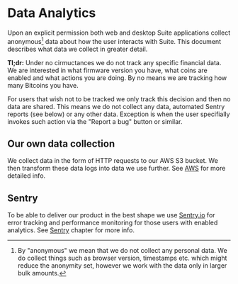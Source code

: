 # Data Analytics

Upon an explicit permission both web and desktop Suite applications collect anonymous[^1] data about how the user interacts with Suite. This document describes what data we collect in greater detail.

**Tl;dr:** Under no cirmuctances we do not track any specific financial data. We are interested in what firmware version you have, what coins are enabled and what actions you are doing. By no means we are tracking how many Bitcoins you have.

For users that wish not to be tracked we only track this decision and then no data are shared. This means we do not collect any data, automated Sentry reports (see below) or any other data. Exception is when the user specifially invokes such action via the "Report a bug" button or similar.

## Our own data collection

We collect data in the form of HTTP requests to our AWS S3 bucket. We then transform these data logs into data we use further. See [AWS](aws.md) for more detailed info.

## Sentry

To be able to deliver our product in the best shape we use [Sentry.io](https://sentry.io/) for error tracking and performance monitoring for those users with enabled analytics. See [Sentry](sentry.md) chapter for more info.

[^1]: By "anonymous" we mean that we do not collect any personal data. We do collect things such as browser version, timestamps etc. which might reduce the anonymity set, however we work with the data only in larger bulk amounts.
